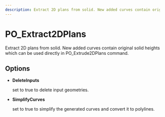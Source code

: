 ```yaml
---
description: Extract 2D plans from solid. New added curves contain original solid heights which can be used directly in PO_Extrude2DPlans command.
---
```


# PO_Extract2DPlans

Extract 2D plans from solid. New added curves contain original solid heights which can be used directly in PO_Extrude2DPlans command.

## Options

* **DeleteInputs**

  set to true to delete input geometries. 

* **SimplifyCurves**

  set to true to simplify the generated curves and convert it to polylines. 


